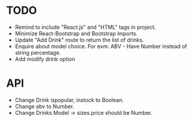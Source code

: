 # TODO

- Remind to include "React.js" and "HTML" tags in project.
- Minimize React-Bootstrap and Bootstrap imports.
- Update "Add Drink" route to return the list of drinks.
- Enquire about model choice. For exm: ABV - Have Number instead of string percentage.
- Add modify drink option


# API

- Change Drink ispopular, instock to Boolean. 
- Change abv to Number.
- Change Drinks Model -> sizes.price should be Number.